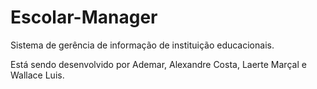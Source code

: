 Escolar-Manager
===============

Sistema de gerência de informação de instituição educacionais.

Está sendo desenvolvido por Ademar, Alexandre Costa, Laerte Marçal e Wallace Luis.
